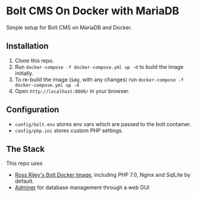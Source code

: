 # Bolt CMS On Docker with MariaDB

Simple setup for Bolt CMS on MariaDB and Docker.

## Installation

1. Clone this repo.
1. Run `docker-compose -f docker-compose.yml up -d` to build the image initially.
1. To re-build the image (say, with any changes) run `docker-compose -f docker-compose.yml up -d`
1. Open `http://localhost:8000/` in your browser.

## Configuration

* `config/bolt.env` stores env vars which are passed to the bolt container.
* `config/php.ini` stores custom PHP settings.

## The Stack

This repo uses

* [Ross Riley's Bolt Docker Image][2], including PHP 7.0, Nginx and SqlLite by default.
* [Adminer][3] for database management through a web GUI

[1]: https://hub.docker.com/_/mariadb/
[2]: https://hub.docker.com/r/rossriley/docker-bolt/
[3]: https://github.com/dockette/adminer